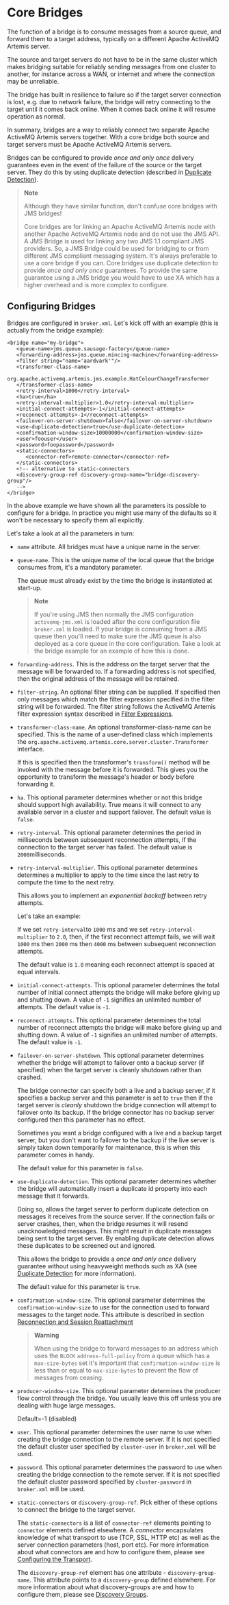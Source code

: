 # Core Bridges

The function of a bridge is to consume messages from a source queue, and
forward them to a target address, typically on a different Apache ActiveMQ Artemis
server.

The source and target servers do not have to be in the same cluster
which makes bridging suitable for reliably sending messages from one
cluster to another, for instance across a WAN, or internet and where the
connection may be unreliable.

The bridge has built in resilience to failure so if the target server
connection is lost, e.g. due to network failure, the bridge will retry
connecting to the target until it comes back online. When it comes back
online it will resume operation as normal.

In summary, bridges are a way to reliably connect two separate Apache ActiveMQ Artemis
servers together. With a core bridge both source and target servers must
be Apache ActiveMQ Artemis servers.

Bridges can be configured to provide *once and only once* delivery
guarantees even in the event of the failure of the source or the target
server. They do this by using duplicate detection (described in [Duplicate Detection](duplicate-detection.md)).

> **Note**
>
> Although they have similar function, don't confuse core bridges with
> JMS bridges!
>
> Core bridges are for linking an Apache ActiveMQ Artemis node with another Apache ActiveMQ Artemis
> node and do not use the JMS API. A JMS Bridge is used for linking any
> two JMS 1.1 compliant JMS providers. So, a JMS Bridge could be used
> for bridging to or from different JMS compliant messaging system. It's
> always preferable to use a core bridge if you can. Core bridges use
> duplicate detection to provide *once and only once* guarantees. To
> provide the same guarantee using a JMS bridge you would have to use XA
> which has a higher overhead and is more complex to configure.

## Configuring Bridges

Bridges are configured in `broker.xml`. Let's kick off
with an example (this is actually from the bridge example):

    <bridge name="my-bridge">
       <queue-name>jms.queue.sausage-factory</queue-name>
       <forwarding-address>jms.queue.mincing-machine</forwarding-address>
       <filter string="name='aardvark'"/>
       <transformer-class-name>
          org.apache.activemq.artemis.jms.example.HatColourChangeTransformer
       </transformer-class-name>
       <retry-interval>1000</retry-interval>
       <ha>true</ha>
       <retry-interval-multiplier>1.0</retry-interval-multiplier>
       <initial-connect-attempts>-1</initial-connect-attempts>
       <reconnect-attempts>-1</reconnect-attempts>
       <failover-on-server-shutdown>false</failover-on-server-shutdown>
       <use-duplicate-detection>true</use-duplicate-detection>
       <confirmation-window-size>10000000</confirmation-window-size>
       <user>foouser</user>
       <password>foopassword</password>
       <static-connectors>
          <connector-ref>remote-connector</connector-ref>
       </static-connectors>
       <!-- alternative to static-connectors
       <discovery-group-ref discovery-group-name="bridge-discovery-group"/>
       -->
    </bridge>

In the above example we have shown all the parameters its possible to
configure for a bridge. In practice you might use many of the defaults
so it won't be necessary to specify them all explicitly.

Let's take a look at all the parameters in turn:

-   `name` attribute. All bridges must have a unique name in the server.

-   `queue-name`. This is the unique name of the local queue that the
    bridge consumes from, it's a mandatory parameter.

    The queue must already exist by the time the bridge is instantiated
    at start-up.

    > **Note**
    >
    > If you're using JMS then normally the JMS configuration
    > `activemq-jms.xml` is loaded after the core configuration file
    > `broker.xml` is loaded. If your bridge is
    > consuming from a JMS queue then you'll need to make sure the JMS
    > queue is also deployed as a core queue in the core configuration.
    > Take a look at the bridge example for an example of how this is
    > done.

-   `forwarding-address`. This is the address on the target server that
    the message will be forwarded to. If a forwarding address is not
    specified, then the original address of the message will be
    retained.

-   `filter-string`. An optional filter string can be supplied. If
    specified then only messages which match the filter expression
    specified in the filter string will be forwarded. The filter string
    follows the ActiveMQ Artemis filter expression syntax described in [Filter Expressions](filter-expressions.md).

-   `transformer-class-name`. An optional transformer-class-name can be
    specified. This is the name of a user-defined class which implements
    the `org.apache.activemq.artemis.core.server.cluster.Transformer` interface.

    If this is specified then the transformer's `transform()` method
    will be invoked with the message before it is forwarded. This gives
    you the opportunity to transform the message's header or body before
    forwarding it.

-   `ha`. This optional parameter determines whether or not this bridge
    should support high availability. True means it will connect to any
    available server in a cluster and support failover. The default
    value is `false`.

-   `retry-interval`. This optional parameter determines the period in
    milliseconds between subsequent reconnection attempts, if the
    connection to the target server has failed. The default value is
    `2000`milliseconds.

-   `retry-interval-multiplier`. This optional parameter determines
    determines a multiplier to apply to the time since the last retry to
    compute the time to the next retry.

    This allows you to implement an *exponential backoff* between retry
    attempts.

    Let's take an example:

    If we set `retry-interval`to `1000` ms and we set
    `retry-interval-multiplier` to `2.0`, then, if the first reconnect
    attempt fails, we will wait `1000` ms then `2000` ms then `4000` ms
    between subsequent reconnection attempts.

    The default value is `1.0` meaning each reconnect attempt is spaced
    at equal intervals.

-   `initial-connect-attempts`. This optional parameter determines the
    total number of initial connect attempts the bridge will make before
    giving up and shutting down. A value of `-1` signifies an unlimited
    number of attempts. The default value is `-1`.

-   `reconnect-attempts`. This optional parameter determines the total
    number of reconnect attempts the bridge will make before giving up
    and shutting down. A value of `-1` signifies an unlimited number of
    attempts. The default value is `-1`.

-   `failover-on-server-shutdown`. This optional parameter determines
    whether the bridge will attempt to failover onto a backup server (if
    specified) when the target server is cleanly shutdown rather than
    crashed.

    The bridge connector can specify both a live and a backup server, if
    it specifies a backup server and this parameter is set to `true`
    then if the target server is *cleanly* shutdown the bridge
    connection will attempt to failover onto its backup. If the bridge
    connector has no backup server configured then this parameter has no
    effect.

    Sometimes you want a bridge configured with a live and a backup
    target server, but you don't want to failover to the backup if the
    live server is simply taken down temporarily for maintenance, this
    is when this parameter comes in handy.

    The default value for this parameter is `false`.

-   `use-duplicate-detection`. This optional parameter determines
    whether the bridge will automatically insert a duplicate id property
    into each message that it forwards.

    Doing so, allows the target server to perform duplicate detection on
    messages it receives from the source server. If the connection fails
    or server crashes, then, when the bridge resumes it will resend
    unacknowledged messages. This might result in duplicate messages
    being sent to the target server. By enabling duplicate detection
    allows these duplicates to be screened out and ignored.

    This allows the bridge to provide a *once and only once* delivery
    guarantee without using heavyweight methods such as XA (see [Duplicate Detection](duplicate-detection.md) for
    more information).

    The default value for this parameter is `true`.

-   `confirmation-window-size`. This optional parameter determines the
    `confirmation-window-size` to use for the connection used to forward
    messages to the target node. This attribute is described in section
    [Reconnection and Session Reattachment](client-reconnection.md)

    > **Warning**
    >
    > When using the bridge to forward messages to an address which uses
    > the `BLOCK` `address-full-policy` from a queue which has a
    > `max-size-bytes` set it's important that
    > `confirmation-window-size` is less than or equal to
    > `max-size-bytes` to prevent the flow of messages from ceasing.

-   `producer-window-size`. This optional parameter determines the
    producer flow control through the bridge. You usually leave this off
    unless you are dealing with huge large messages. 
    
    Default=-1 (disabled)

-   `user`. This optional parameter determines the user name to use when
    creating the bridge connection to the remote server. If it is not
    specified the default cluster user specified by `cluster-user` in
    `broker.xml` will be used.

-   `password`. This optional parameter determines the password to use
    when creating the bridge connection to the remote server. If it is
    not specified the default cluster password specified by
    `cluster-password` in `broker.xml` will be used.

-   `static-connectors` or `discovery-group-ref`. Pick either of these
    options to connect the bridge to the target server.

    The `static-connectors` is a list of `connector-ref` elements
    pointing to `connector` elements defined elsewhere. A *connector*
    encapsulates knowledge of what transport to use (TCP, SSL, HTTP etc)
    as well as the server connection parameters (host, port etc). For
    more information about what connectors are and how to configure
    them, please see [Configuring the Transport](configuring-transports.md).

    The `discovery-group-ref` element has one attribute -
    `discovery-group-name`. This attribute points to a `discovery-group`
    defined elsewhere. For more information about what discovery-groups
    are and how to configure them, please see [Discovery Groups](clusters.md).



